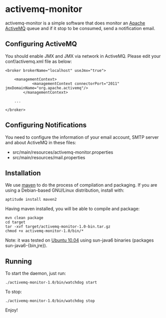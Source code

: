 activemq-monitor
================

activemq-monitor is a simple software that does monitor an [Apache ActiveMQ](http://activemq.apache.org/) queue and if it stop to be consumed, send a notification email.

Configuring ActiveMQ
--------------------

You should enable JMX and JMX via network in ActiveMQ. Please edit your conf/activemq.xml file as below:

	<broker brokerName="localhost" useJmx="true">

	    <managementContext>
                <managementContext connectorPort="2011" jmxDomainName="org.apache.activemq"/>
            </managementContext>

	    ... 

	</broker>


Configuring Notifications
-------------------------

You need to configure the information of your email account, SMTP server and about ActiveMQ in these files:

-  src/main/resources/activemq-monitor.properties
-  src/main/resources/mail.properties


Installation
------------

We use [maven](http://maven.apache.org/) to do the process of compilation and packaging. If you are using a Debian-based GNU/Linux distribution, install with:

    aptitude install maven2

Having maven installed, you will be able to compile and package:

	mvn clean package
	cd target
	tar -xvf target/activemq-monitor-1.0-bin.tar.gz
	chmod +x activemq-monitor-1.0/bin/*

Note: it was tested on [Ubuntu 10.04]() using sun-java6 binaries (packages sun-java6-{bin,jre}).


Running
-------

To start the daemon, just run:

	./activemq-monitor-1.0/bin/watchdog start

To stop:

	./activemq-monitor-1.0/bin/watchdog stop

Enjoy!
